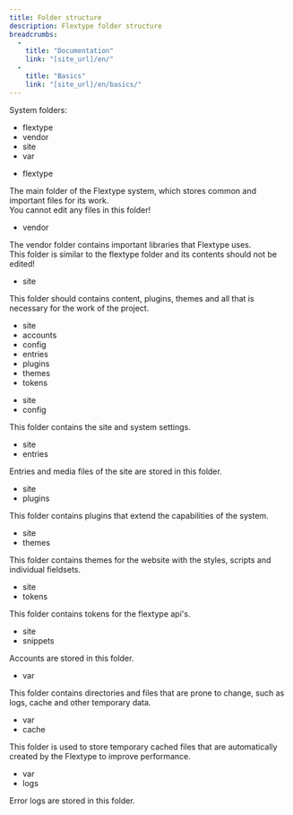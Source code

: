```yaml
---
title: Folder structure
description: Flextype folder structure
breadcrumbs:
  - 
    title: "Documentation"
    link: "[site_url]/en/"
  - 
    title: "Basics"
    link: "[site_url]/en/basics/"
---
```


System folders:

<ul class="file-list">
    <li><i class="fas fa-folder"></i> flextype</li>
    <li><i class="fas fa-folder"></i> vendor</li>
    <li><i class="fas fa-folder"></i> site</li>
    <li><i class="fas fa-folder"></i> var</li>
</ul>

<ul class="file-list">
    <li><i class="fas fa-folder"></i> flextype</li>
</ul>

The main folder of the Flextype system, which stores common and important files for its work.  
You cannot edit any files in this folder!

<ul class="file-list">
    <li><i class="fas fa-folder"></i> vendor</li>
</ul>

The vendor folder contains important libraries that Flextype uses.  
This folder is similar to the flextype folder and its contents should not be edited!

<ul class="file-list">
    <li><i class="fas fa-folder"></i> site</li>
</ul>

This folder should contains content, plugins, themes and all that is necessary for the work of the project.

<ul class="file-list">
    <li><i class="fas fa-folder"></i> site</li>
    <li class="file-list-level-2"><i class="fas fa-folder"></i> accounts</li>
    <li class="file-list-level-2"><i class="fas fa-folder"></i> config</li>
    <li class="file-list-level-2"><i class="fas fa-folder"></i> entries</li>
    <li class="file-list-level-2"><i class="fas fa-folder"></i> plugins</li>
    <li class="file-list-level-2"><i class="fas fa-folder"></i> themes</li>
    <li class="file-list-level-2"><i class="fas fa-folder"></i> tokens</li>
</ul>

<ul class="file-list">
    <li><i class="fas fa-folder"></i> site</li>
    <li class="file-list-level-2"><i class="fas fa-folder"></i> config</li>
</ul>

This folder contains the site and system settings.

<ul class="file-list">
    <li><i class="fas fa-folder"></i> site</li>
    <li class="file-list-level-2"><i class="fas fa-folder"></i> entries</li>
</ul>

Entries and media files of the site are stored in this folder.

<ul class="file-list">
    <li><i class="fas fa-folder"></i> site</li>
    <li class="file-list-level-2"><i class="fas fa-folder"></i> plugins</li>
</ul>

This folder contains plugins that extend the capabilities of the system.

<ul class="file-list">
    <li><i class="fas fa-folder"></i> site</li>
    <li class="file-list-level-2"><i class="fas fa-folder"></i> themes</li>
</ul>

This folder contains themes for the website with the styles, scripts and individual fieldsets.

<ul class="file-list">
    <li><i class="fas fa-folder"></i> site</li>
    <li class="file-list-level-2"><i class="fas fa-folder"></i> tokens</li>
</ul>

This folder contains tokens for the flextype api's.

<ul class="file-list">
    <li><i class="fas fa-folder"></i> site</li>
    <li class="file-list-level-2"><i class="fas fa-folder"></i> snippets</li>
</ul>

Accounts are stored in this folder.

<ul class="file-list">
    <li><i class="fas fa-folder"></i> var</li>
</ul>

This folder contains directories and files that are prone to change, such as logs, cache and other temporary data.

<ul class="file-list">
    <li><i class="fas fa-folder"></i> var</li>
    <li class="file-list-level-2"><i class="fas fa-folder"></i> cache</li>
</ul>

This folder is used to store temporary cached files that are automatically created by the Flextype to improve performance.

<ul class="file-list">
    <li><i class="fas fa-folder"></i> var</li>
    <li class="file-list-level-2"><i class="fas fa-folder"></i> logs</li>
</ul>

Error logs are stored in this folder.
